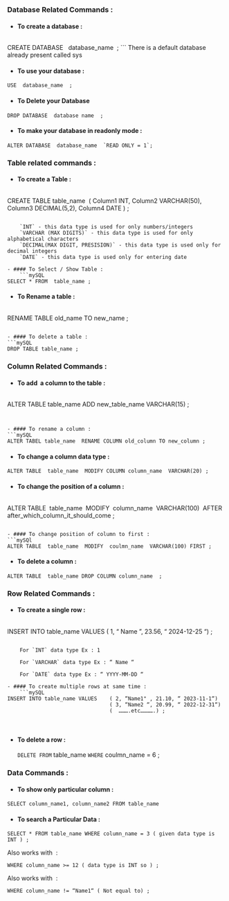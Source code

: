 ### Database Related Commands :
- #### To create a database :
	```mySQL 
CREATE DATABASE   database_name  ;
	 ```
There is a default database already present called sys

- #### To use your database :
```mySQL
USE  database_name  ;
```

- #### To Delete your Database
```mySQL
DROP DATABASE  database name  ;
```

- #### To make your database in readonly mode :
```mySQL
ALTER DATABASE  database_name  `READ ONLY = 1`;
```

### Table related commands :
- #### To create a Table :
	```mySQL
CREATE TABLE table_name  ( Column1 INT, Column2 VARCHAR(50), Column3 DECIMAL(5,2), Column4 DATE ) ;
```

	`INT` - this data type is used for only numbers/integers
	`VARCHAR (MAX DIGITS)` - this data type is used for only alphabetical characters
	`DECIMAL(MAX DIGIT, PRESISION)` - this data type is used only for decimal integers
	`DATE` - this data type is used only for entering date

- #### To Select / Show Table :
	```mySQL
SELECT * FROM  table_name ;
```

- #### To Rename a table :
	```mySQL
RENAME TABLE old_name TO new_name ;
```

- #### To delete a table :
```mySQL
DROP TABLE table_name ;
```

### Column Related Commands :

- #### To add  a column to the table :
	```mySQl
ALTER TABLE table_name ADD new_table_name VARCHAR(15) ;
```
	

- #### To rename a column :
```mySQL
ALTER TABEL table_name  RENAME COLUMN old_column TO new_column ;
```

- #### To change a column data type :
```mySQL
ALTER TABLE  table_name  MODIFY COLUMN column_name  VARCHAR(20) ;
```

- #### To change the position of a column :
	```mySQL
ALTER TABLE  table_name  MODIFY  column_name  VARCHAR(100)  AFTER after_which_column_it_should_come ;
```

- #### To change position of column to first :
```mySQl
ALTER TABLE  table_name  MODIFY  coulmn_name  VARCHAR(100) FIRST ;
```

- #### To delete a column :
```mySQL
ALTER TABLE  table_name DROP COLUMN column_name  ;
```
	

### Row Related Commands :

- #### To create a single row :
	```mySQL
INSERT INTO table_name VALUES ( 1, “ Name ”, 23.56, “ 2024-12-25 “) ;
```
	
	For `INT` data type Ex : 1
	
	For `VARCHAR` data type Ex : “ Name “
	
	For `DATE` data type Ex : “ YYYY-MM-DD “

- #### To create multiple rows at same time :
	```mySQL
INSERT INTO table_name VALUES    ( 2, “Name1" , 21.10, “ 2023-11-1“) 
	                             ( 3, “Name2 “, 20.99, “ 2022-12-31“) 
	                             (  ……….etc………….) ;
```
                                    
- #### To delete a row :
	`DELETE FROM` table_name `WHERE` coulmn_name = 6 ;

### Data Commands :

- #### To show only particular column :
```mySQL
SELECT column_name1, column_name2 FROM table_name
```

- #### To search a Particular Data :
```mySQL
SELECT * FROM table_name WHERE column_name = 3 ( given data type is INT ) ;
```
Also works with  :
```mySQl
WHERE column_name >= 12 ( data type is INT so ) ;
```
Also works with  : 
```mysql
WHERE column_name != “Name1“ ( Not equal to) ;
```
